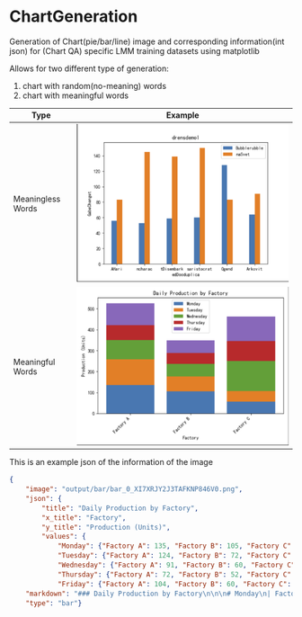 # ChartGeneration

Generation of Chart(pie/bar/line) image and corresponding information(int json) for (Chart QA) specific LMM training datasets using matplotlib

Allows for two different type of generation:
1. chart with random(no-meaning) words
2. chart with meaningful words

|Type|Example|
|---|---|
|Meaningless Words|![](img/random_words.PNG)|
|Meaningful Words|![](img/meaningful_words.PNG)|

This is an example json of the information of the image
```json
{
    "image": "output/bar/bar_0_XI7XRJY2J3TAFKNP846V0.png", 
    "json": {
        "title": "Daily Production by Factory", 
        "x_title": "Factory", 
        "y_title": "Production (Units)", 
        "values": {
            "Monday": {"Factory A": 135, "Factory B": 105, "Factory C": 56}, 
            "Tuesday": {"Factory A": 124, "Factory B": 72, "Factory C": 51}, 
            "Wednesday": {"Factory A": 91, "Factory B": 60, "Factory C": 144}, 
            "Thursday": {"Factory A": 72, "Factory B": 52, "Factory C": 94}, 
            "Friday": {"Factory A": 104, "Factory B": 60, "Factory C": 118}}}, 
    "markdown": "### Daily Production by Factory\n\n\n# Monday\n| Factory | Production (Units) |\n| --- | --- |\n| Factory A | 135 |\n| Factory B | 105 |\n| Factory C | 56 |\n\n# Tuesday\n| Factory | Production (Units) |\n| --- | --- |\n| Factory A | 124 |\n| Factory B | 72 |\n| Factory C | 51 |\n\n# Wednesday\n| Factory | Production (Units) |\n| --- | --- |\n| Factory A | 91 |\n| Factory B | 60 |\n| Factory C | 144 |\n\n# Thursday\n| Factory | Production (Units) |\n| --- | --- |\n| Factory A | 72 |\n| Factory B | 52 |\n| Factory C | 94 |\n\n# Friday\n| Factory | Production (Units) |\n| --- | --- |\n| Factory A | 104 |\n| Factory B | 60 |\n| Factory C | 118 |\n", 
    "type": "bar"}
```